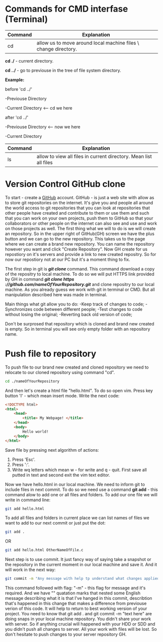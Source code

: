 # Commands for CMD interfase (Terminal)

| Command | Explanation |
|  ---    |     ---     |
|    cd   |  allow us to move around local machine files \ change directory.| 


**cd ./** \- current directory.

**cd ../** \- go to previouse in the tree of file system directory. 

**Example:**

before 'cd ../'

-Previouse Directory

-Current Directory <-- cd we here

after 'cd ../'

-Previouse Directory <-- now we here

-Current Directory

| Command | Explanation |
|  ---    |     ---     |
|    ls   |  allow to view all files in current directory. Mean list all files| 


# Version Control GitHub clone

To start - create a [GitHub](https://github.com) account. GitHub - is just a web site with allow as to store git repositories on the internet. It's give you
and people all around the world access to git repositories that you can look at repositories that other people have created and
contribute to them or use them and such that you can work on your own projects, push them to GitHub so that your collaborators or 
other people on the internet can also see and use and work on those projects as well.
The first thing what we will to do is we will create an repository. So in the upper right of GitHub(GH) screen we have the plus button
and we can go to the new repository. This takes us to the page where we can create a brand new repository. You can name the repository 
however you want and click "Create Repository". Now GH create for us repostiory on it's servers and provide a link to new created 
repositry. So for now our repostiory not at our PC but it's a moment thing to fix. 

The first step in git is ***git clone <repository url>*** command. This command download a copy of the repositry to local machine. To do 
so we will put HTTPS link provided by GH in command ***git clone https ://github.com/nameOfYourRepository.git*** and clone repositry to 
our local machine. As you already guess we work with git in terminal or CMD. But all manipulation described here was made in terminal.

Main things what git allow you to do:
-Keep track of changes to code;
-Synchronizes code between different people;
-Test changes to code without losing the original;
-Reverting back old version of code;

Don't be surprosed that repository which is cloned and brand new created is empty. So in terminal you will see only empty folder with an 
repository name.

# Push file to repository

To push file to our brand new created and cloned repository we need to relocate to our cloned repository using command "cd".
```bash
cd ./nameOfYourRepository
```
And then let's create a html file "hello.html". To do so open vim. Press key button 'I' - which mean insert mode. Write the next code:
```html
<!DOCTYPE html>
<html>
	<head>
		<title> My Webpage! </title>
	</head>
	<body>
		Hello world!
	</body>
</html>
```
Save file by pressing next algorithm of actions:
1. Press 'Esc'.
2. Press ':'.
3. Write wq letters which mean w - for write and q - quit. First save all putted in text and second exit the vim text editor.
   
Now we have hello.html in our local machine. We need to inform git to include files in next commit. To do so we need use a command
**git add** - this command alow to add one or all files and folders. To add our one file we will write in command line:
```bash
git add hello.html
```
To add all files and folders in current place we can list names of files we want to add to our next commit or just put the dot:
```bash
git add .
```
OR
```bash
git add hello.html OtherNameOfFile.c
```
Next step is to use commit. It just fancy way of saying take a snapshot or the repository in the current moment in our local machine
and save it. And it will work in the next way:
```bash
git commit -m "Any message with help tp understand what changes applied to this snapshot. To find it later."
```
This command followed with flag: "-m" - this flag for message and it's required. And we have "" quatation marks that nested some 
English message describing what it is that I've hanged in this commit, describtion that's happened in this change that makes a 
difference from previouse verion of this code. It will help to return to best working version of your project.
You need to know that git add . and git commit -m "text here" are doing snaps in your local machine repository. You didn't share your
work with server. So if anything crucial will happened with your HDD or SDD and you didn't push all changes to server. All your 
work with files will be lost. So don't hesitate to push changes to your server repository GH.



